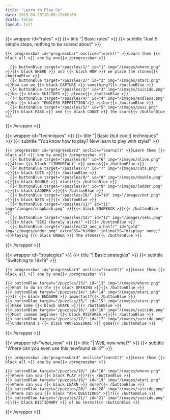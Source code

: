 ```yaml
---
title: "Learn to Play Go"
date: 2019-04-20T10:05:17+02:00
draft: false
layout: test
---
```


<!-- NAVBAR -->

<!-- END OF NAVBAR -->





<!-- BASIC RULES -->
  {{< wrapper id="rules" >}}
    {{< title "| Basic rules" >}}
    {{< subtitle "Just 5 simple steps, nothing to be scared about" >}}

    {{< progressbar id="progressbar" onclick="learn()" >}}Learn them {{< black all >}} one by one{{< /progressbar >}}

      {{< buttonBlue target="/puzzles/1/" id="1" img="/images/where.png" >}}{{< black WHERE >}} and {{< black HOW >}} we place the stones{{< /buttonBlue >}}
      {{< buttonBlue target="/puzzles/2/" id="2" img="/images/atari.png" >}}How can we {{< black CAPTURE >}} something?{{< /buttonBlue >}}
      {{< buttonBlue target="/puzzles/3/" id="3" img="/images/suicide.png" >}}No {{< black SUICIDES >}} please{{< /buttonBlue >}}
      {{< buttonBlue target="/puzzles/4/" id="4" img="/images/endless.png" >}}No {{< black "ENDLESS REPETITION">}} either{{< /buttonBlue >}}
      {{< buttonBlue target="/puzzles/5/" id="5" img="/images/pass.png" >}}{{< black PASS >}} and {{< black COUNT >}} the score{{< /buttonBlue >}}
  {{< /wrapper >}}
<!-- END OF BASIC RULES -->


<!-- BASIC TECHNIQUES -->
  {{< wrapper id="techniques" >}}
    {{< title "| Basic (but cool!) techniques" >}}
    {{< subtitle "You know how to play? Now learn to play with style!" >}}

    {{< progressbar id="progressbar2" onclick="learn2()" >}}Learn them {{< black all >}} one by one{{< /progressbar >}}    
      {{< buttonBlue target="/puzzles/6/" id="6" img="/images/alive.png" >}}Alive {{< black "(IMMORTAL)" >}} groups{{< /buttonBlue >}}
      {{< buttonBlue target="/puzzles/7/" id="7" img="/images/cuts.png" >}}{{< black CUTS >}}{{< /buttonBlue >}}
      {{< buttonBlue target="/puzzles/8/" id="8" img="/images/double.png" >}}{{< black DOUBLE >}} atari!{{< /buttonBlue >}}
      {{< buttonBlue target="/puzzles/9/" id="9" img="/images/ladder.png" >}}{{< black LADDERS >}}{{< /buttonBlue >}}
      {{< buttonBlue target="/puzzles/10/" id="10" img="/images/net.png" >}}{{< black NETS >}}{{< /buttonBlue >}}
      {{< buttonBlue target="/puzzles/11/" id="11" img="/images/snapback.png" >}}{{< black SNAPBACK >}}{{< /buttonBlue >}}
      {{< buttonBlue target="/puzzles/12/" id="12" img="/images/seki.png" >}}{{< black "SEKI (barely alive)" >}}{{< /buttonBlue >}}
      {{< buttonBlue target="/puzzles/12_and_a_half/" id="gold" img="/images/under.png" extraCSS="hidden" inlineCSS="display: none;" >}}Playing {{< black UNDER >}} the stones{{< /buttonBlue >}}
  {{< /wrapper >}}
<!-- END OF BASIC TECHNIQUES -->

<!-- BASIC STRATEGIES -->
  {{< wrapper id="strategies" >}}
    {{< title "| Basic strategies" >}}
    {{< subtitle "Switching to 19x19" >}}

    {{< progressbar id="progressbar3" onclick="learn2()" >}}Learn them {{< black all >}} one by one{{< /progressbar >}}

    {{< buttonBlue target="/puzzles/13/" id="13" img="/images/where.png" >}}What to do in the {{< black OPENING >}}{{< /buttonBlue >}}
    {{< buttonBlue target="/puzzles/14/" id="14" img="/images/atari.png" >}}Is {{< black ENDGAME >}} important?{{< /buttonBlue >}}
    {{< buttonBlue target="/puzzles/15/" id="15" img="/images/atari.png" >}}Make some {{< black SHAPE >}}{{< /buttonBlue >}}
    {{< buttonBlue target="/puzzles/16/" id="16" img="/images/suicide.png" >}}Most common beginner {{< black MISTAKES >}}{{< /buttonBlue >}}
    {{< buttonBlue target="/puzzles/17/" id="17" img="/images/suicide.png" >}}Understand a {{< black PROFESSIONAL >}} game{{< /buttonBlue >}}
      
  {{< /wrapper >}}
<!-- END OF BASIC STRATEGIES -->


<!-- WHAT NOW? -->
  {{< wrapper id="what_now" >}}
    {{< title "| Well, now what?" >}}
    {{< subtitle "Where can you even use this newfound skill?" >}}

    {{< progressbar id="progressbar4" onclick="learn2()" >}}Learn them {{< black all >}} one by one{{< /progressbar >}}  

    {{< buttonBlue target="/puzzles/18/" id="18" img="/images/where.png" >}}Where can you {{< black PLAY >}}?{{< /buttonBlue >}}
    {{< buttonBlue target="/puzzles/19/" id="19" img="/images/atari.png" >}}Where can you {{< black LEARN >}} more?{{< /buttonBlue >}}
    {{< buttonBlue target="/puzzles/20/" id="20" img="/images/suicide.png" >}}Where can you {{< black "ASK QUESTIONS" >}}?{{< /buttonBlue >}}
    {{< buttonBlue target="/puzzles/21/" id="21" img="/images/suicide.png" >}}{{< black DICTIONARY >}} of Go terms?{{< /buttonBlue >}}
      
  {{< /wrapper >}}